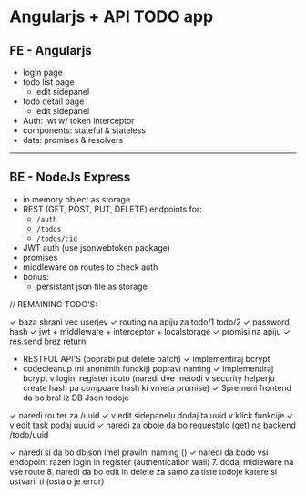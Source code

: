 # Angularjs + API TODO app

## FE - Angularjs

- login page
- todo list page
    - edit sidepanel
- todo detail page
    - edit sidepanel
- Auth: jwt w/ token interceptor
- components: stateful & stateless
- data: promises & resolvers

---

## BE - NodeJs Express

- in memory object as storage
- REST (GET, POST, PUT, DELETE) endpoints for:
    - `/auth`
    - `/todos`
    - `/todos/:id`
- JWT auth (use jsonwebtoken package)
- promises
- middleware on routes to check auth
- bonus:
    - persistant json file as storage


// REMAINING TODO'S:

✓  baza shrani vec userjev
✓  routing na apiju za todo/1 todo/2 
✓  password hash
✓  jwt + middleware + interceptor + localstorage
✓  promisi na apiju
✓   res.send brez return
-  RESTFUL API'S (poprabi put delete patch)
✓  implementiraj bcrypt
-  codecleanup (ni anonimih funckij) popravi naming
✓  Implementiraj bcrypt v login, register routo (naredi dve metodi v security helperju create hash pa compoare hash    ki vrneta promise)
✓  Spremeni frontend da bo bral iz DB Json todoje

✓  naredi router za /uuid
✓  v edit sidepanelu dodaj ta uuid v klick funkcije
✓ v edit task podaj uuuid
✓ naredi za oboje da bo requestalo (get) na backend /todo/uuid

✓  naredi si da bo dbjson imel pravilni naming ()
✓  naredi da bodo vsi endopoint razen login in register (authentication wall)
7. dodaj midleware na vse route
8. naredi da bo edit in delete za samo za tiste todoje katere si ustvaril ti (ostalo je error)

